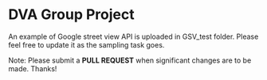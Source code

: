 # DVA Group Project

An example of Google street view API is uploaded in GSV_test folder. Please feel free to update it as the sampling task goes.

Note: Please submit a **PULL REQUEST** when significant changes are to be made. Thanks!
